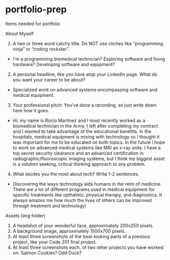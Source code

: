 # portfolio-prep

Items needed for portfolio

About Myself

1.  A two or three word catchy title. Do NOT use cliches like “programming ninja” or “coding rockstar”.

- I'm a programming biomedical technician? Exploring software and fixing hardware? Developing software and equipment?

2. A personal headline, like you have atop your LinkedIn page. What do you want your career to be about?

- Specialized work on advanced systems encompassing software and medical equipment.

3. Your professional pitch: You’ve done a recording, so just write down here how it goes.

- Hi, my name is Rocio Martinez and I most recently worked as a biomedical technician in the Army. I left after completing my contract and I wanted to take advantage of the educational benefits. In the hospitals, medical equipment is mixing with technology so I thought it was important for me to be educated on both topics. In the future I hope to work on advanced medical systems like MRI an x-ray units. I have a top secret security clearance and an advanced certification in radiographic/fluoroscopic imaging systems, but I think my biggest asset is a solution seeking, critical thinking approach to any problem.

4. What excites you the most about tech? Write 1-2 sentences.

- Discovering the ways technology aids humans in the relm of medicine. There are a lot of different programs used in medical equipment for specific treatments like opthalmic, physical therapy, and diagnostics. It always amazes me how much the lives of others can be improved through treatment and technology!

Assets (img folder)

1. A headshot of your wonderful face, approximately 200x250 pixels.
2. A background image, approximately 1500x700 pixels.
3. At least three screenshots of the best-looking parts of a previous project, like your Code 201 final project.
4. At least three screenshots each, of two other projects you have worked on. Salmon Cookies? Odd Duck?